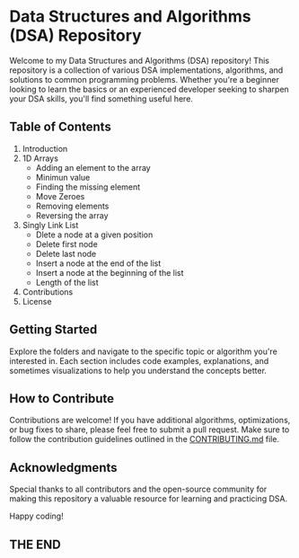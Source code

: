 # Data Structures and Algorithms (DSA) Repository

Welcome to my Data Structures and Algorithms (DSA) repository! This repository is a collection of various DSA implementations, algorithms, and solutions to common programming problems. Whether you're a beginner looking to learn the basics or an experienced developer seeking to sharpen your DSA skills, you'll find something useful here.

## Table of Contents

1. Introduction
2. 1D Arrays
   - Adding an element to the array
   - Minimun value
   - Finding the missing element
   - Move Zeroes
   - Removing elements
   - Reversing the array
3. Singly Link List
   - Dlete a node at a given position
   - Delete first node
   - Delete last node
   - Insert a node at the end of the list
   - Insert a node at the beginning of the list
   - Length of the list
4. Contributions
5. License

## Getting Started

Explore the folders and navigate to the specific topic or algorithm you're interested in. Each section includes code examples, explanations, and sometimes visualizations to help you understand the concepts better.

## How to Contribute

Contributions are welcome! If you have additional algorithms, optimizations, or bug fixes to share, please feel free to submit a pull request. Make sure to follow the contribution guidelines outlined in the [CONTRIBUTING.md](CONTRIBUTING.md) file.

## Acknowledgments

Special thanks to all contributors and the open-source community for making this repository a valuable resource for learning and practicing DSA.

Happy coding!

## THE END
